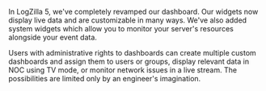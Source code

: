 <!-- @@@index:true@@@ -->
<!-- @@@title:Using The Dashboard@@@-->

In LogZilla 5, we've completely revamped our dashboard. Our widgets now display live data and are customizable in many ways. We've also added system widgets which allow you to monitor your server's resources alongside your event data.

Users with administrative rights to dashboards can create multiple custom dashboards and assign them to users or groups, display relevant data in NOC using TV mode, or monitor network issues in a live stream. The possibilities are limited only by an engineer's imagination.
